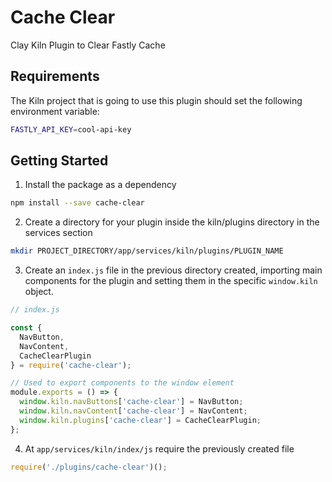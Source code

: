 # Cache Clear

Clay Kiln Plugin to Clear Fastly Cache

## Requirements

The Kiln project that is going to use this plugin should set the following environment variable:

```bash
FASTLY_API_KEY=cool-api-key
```

## Getting Started

1. Install the package as a dependency

```bash
npm install --save cache-clear
```

2. Create a directory for your plugin inside the kiln/plugins directory in the services section

```bash
mkdir PROJECT_DIRECTORY/app/services/kiln/plugins/PLUGIN_NAME
```

3. Create an `index.js` file in the previous directory created, importing main components for the plugin and setting them in the specific `window.kiln` object.

```js
// index.js

const {
  NavButton,
  NavContent,
  CacheClearPlugin
} = require('cache-clear');

// Used to export components to the window element
module.exports = () => {
  window.kiln.navButtons['cache-clear'] = NavButton;
  window.kiln.navContent['cache-clear'] = NavContent;
  window.kiln.plugins['cache-clear'] = CacheClearPlugin;
};
```

4. At `app/services/kiln/index/js` require the previously created file

```js
require('./plugins/cache-clear')();
```

